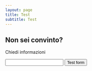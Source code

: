 ```yaml
---
layout: page
title: Test
subtitle: Test
---
```


## Non sei convinto?
Chiedi informazioni

<form action="https://getsimpleform.com/messages?form_api_token=798b03d88970f0da61fc99425e9c583e" method="post">
  <!-- the redirect_to is optional, the form will redirect to the referrer on submission -->
  <input type='hidden' name='redirect_to' value='http://academycircus.it/thank-you.html' />
  <!-- all your input fields here.... -->
  <input type='text' name='test' class="form-control" />
  <input type='submit' value='Test form' class="btn btn-lg btn-success" />
</form>
